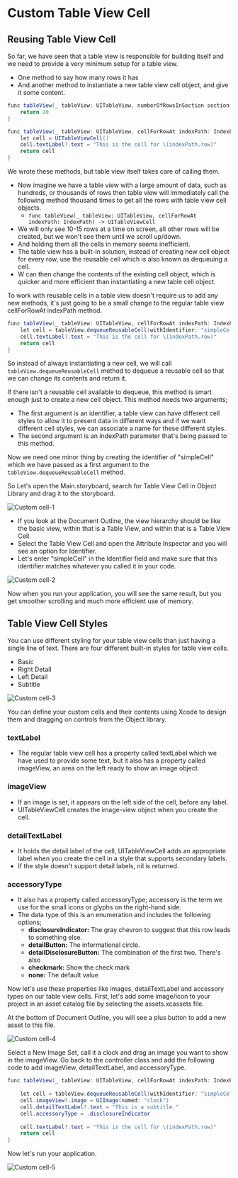 # Custom Table View Cell

## Reusing Table View Cell

So far, we have seen that a table view is responsible for building itself and we need to provide a very minimum setup for a table view.

 - One method to say how many rows it has
 - And another method to instantiate a new table view cell object, and give it some content.

```csharp
func tableView(_ tableView: UITableView, numberOfRowsInSection section: Int) -> Int {
    return 20
}

func tableView(_ tableView: UITableView, cellForRowAt indexPath: IndexPath) -> UITableViewCell {        
    let cell = UITableViewCell()       
    cell.textLabel?.text = "This is the cell for \(indexPath.row)"
    return cell
}
```

We wrote these methods, but table view itself takes care of calling them. 

 - Now imagine we have a table view with a large amount of data, such as hundreds, or thousands of rows then table view will immediately call the following method thousand times to get all the rows with table view cell objects.
   - `func tableView(_ tableView: UITableView, cellForRowAt indexPath: IndexPath) -> UITableViewCell` 
 - We will only see 10-15 rows at a time on screen, all other rows will be created, but we won't see them until we scroll up/down. 
 - And holding them all the cells in memory seems inefficient.
 - The table view has a built-in solution, instead of creating new cell object for every row, use the reusable cell which is also known as dequeuing a cell.
 - W can then change the contents of the existing cell object, which is quicker and more efficient than instantiating a new table cell object.

To work with reusable cells in a table view doesn't require us to add any new methods, it's just going to be a small change to the regular table view cellForRowAt indexPath method. 

```csharp
func tableView(_ tableView: UITableView, cellForRowAt indexPath: IndexPath) -> UITableViewCell {
    let cell = tableView.dequeueReusableCell(withIdentifier: "simpleCell", for: indexPath)        
    cell.textLabel?.text = "This is the cell for \(indexPath.row)"
    return cell
}
```

So instead of always instantiating a new cell, we will call `tableView.dequeueReusableCell` method to dequeue a reusable cell so that we can change its contents and return it. 

If there isn't a reusable cell available to dequeue, this method is smart enough just to create a new cell object. This method needs two arguments; 

 - The first argument is an identifier, a table view can have different cell styles to allow it to present data in different ways and if we want different cell styles, we can associate a name for these different styles. 
 - The second argument is an indexPath parameter that's being passed to this method.

Now we need one minor thing by creating the identifier of "simpleCell" which we have passed as a first argument to the `tableView.dequeueReusableCell` method. 

So Let's open the Main.storyboard, search for Table View Cell in Object Library and drag it to the storyboard.

<img src="https://raw.githubusercontent.com/zzzprojects/iOS-Tutorial/master/docs/images/custom-cell1.png" alt="Custom cell-1">

 - If you look at the Document Outline, the view hierarchy should be like the basic view, within that is a Table View, and within that is a Table View Cell. 
 - Select the Table View Cell and open the Attribute Inspector and you will see an option for Identifier. 
 - Let's enter "simpleCell" in the Identifier field and make sure that this identifier matches whatever you called it in your code.

<img src="https://raw.githubusercontent.com/zzzprojects/iOS-Tutorial/master/docs/images/custom-cell2.png" alt="Custom cell-2">

Now when you run your application, you will see the same result, but you get smoother scrolling and much more efficient use of memory.

## Table View Cell Styles

You can use different styling for your table view cells than just having a single line of text. There are four different built-in styles for table view cells.

 - Basic
 - Right Detail
 - Left Detail
 - Subtitle

<img src="https://raw.githubusercontent.com/zzzprojects/iOS-Tutorial/master/docs/images/custom-cell3.png" alt="Custom cell-3">

You can define your custom cells and their contents using Xcode to design them and dragging on controls from the Object library. 

### textLabel

 - The regular table view cell has a property called textLabel which we have used to provide some text, but it also has a property called imageView, an area on the left ready to show an image object. 

### imageView

 - If an image is set, it appears on the left side of the cell, before any label.
 - UITableViewCell creates the image-view object when you create the cell.

### detailTextLabel

 - It holds the detail label of the cell, UITableViewCell adds an appropriate label when you create the cell in a style that supports secondary labels. 
 - If the style doesn't support detail labels, nil is returned.

### accessoryType

 - It also has a property called accessoryType; accessory is the term we use for the small icons or glyphs on the right-hand side. 
 - The data type of this is an enumeration and includes the following options;
   - **disclosureIndicator:** The gray chevron to suggest that this row leads to something else. 
   - **detailButton:** The informational circle. 
   - **detailDisclosureButton:** The combination of the first two. There's also    
   - **checkmark:**  Show the check mark
   - **none:** The default value

Now let's use these properties like images, detailTextLabel and accessory types on our table view cells. First, let's add some image/icon to your project in an asset catalog file by selecting the assets.xcassets file. 

At the bottom of Document Outline, you will see a plus button to add a new asset to this file. 

<img src="https://raw.githubusercontent.com/zzzprojects/iOS-Tutorial/master/docs/images/custom-cell4.png" alt="Custom cell-4">

Select a New Image Set, call it a clock and drag an image you want to show in the imageView. Go back to the controller class and add the following code to add imageView, detailTextLabel, and accessoryType. 

```csharp
func tableView(_ tableView: UITableView, cellForRowAt indexPath: IndexPath) -> UITableViewCell {
    
    let cell = tableView.dequeueReusableCell(withIdentifier: "simpleCell", for: indexPath)
    cell.imageView?.image = UIImage(named: "clock")
    cell.detailTextLabel?.text = "This is a subtitle."
    cell.accessoryType = .disclosureIndicator
    
    cell.textLabel?.text = "This is the cell for \(indexPath.row)"
    return cell
}
```

Now let's run your application.

<img src="https://raw.githubusercontent.com/zzzprojects/iOS-Tutorial/master/docs/images/custom-cell5.png" alt="Custom cell-5">
